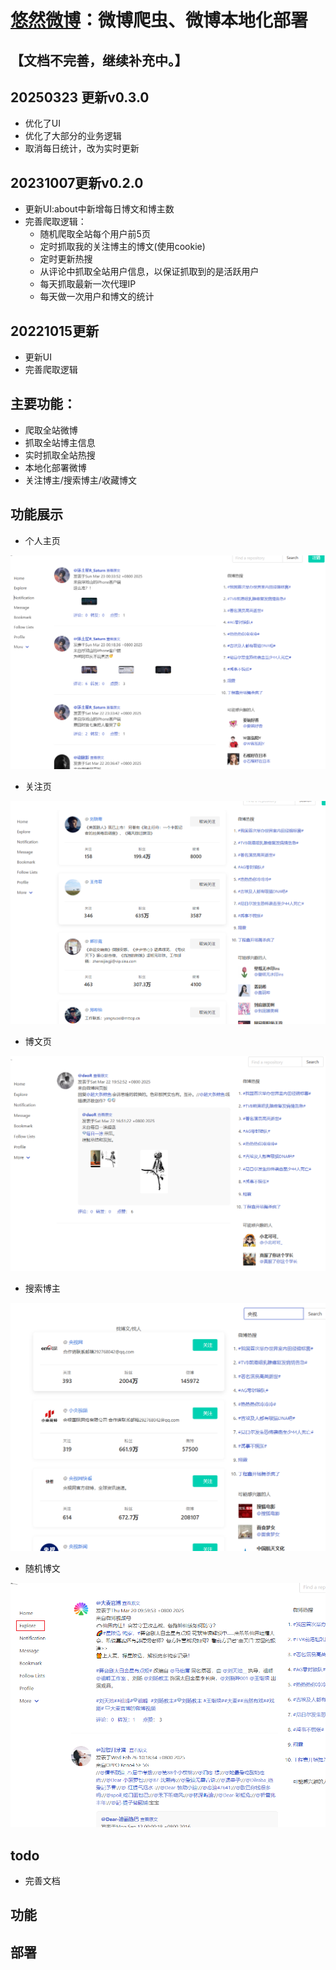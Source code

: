 

# [悠然微博](http://1.14.73.45:18089/)：微博爬虫、微博本地化部署

## 【文档不完善，继续补充中。】

## 20250323 更新v0.3.0
- 优化了UI
- 优化了大部分的业务逻辑
- 取消每日统计，改为实时更新

## 20231007更新v0.2.0

- 更新UI:about中新增每日博文和博主数
- 完善爬取逻辑：
  - 随机爬取全站每个用户前5页
  - 定时抓取我的关注博主的博文(使用cookie)
  - 定时更新热搜
  - 从评论中抓取全站用户信息，以保证抓取到的是活跃用户
  - 每天抓取最新一次代理IP
  - 每天做一次用户和博文的统计

## 20221015更新

- 更新UI
- 完善爬取逻辑

## 主要功能：

- 爬取全站微博
- 抓取全站博主信息
- 实时抓取全站热搜
- 本地化部署微博
- 关注博主/搜索博主/收藏博文

## 功能展示


- 个人主页

![](imgs/个人主页.png)

- 关注页

![](imgs/关注页.png)

- 博文页

![](imgs/博文页.png)

- 搜索博主

![](imgs/搜索博主.png)

- 随机博文

![](imgs/随机博文.png)



## todo

- 完善文档

## 功能

## 部署


